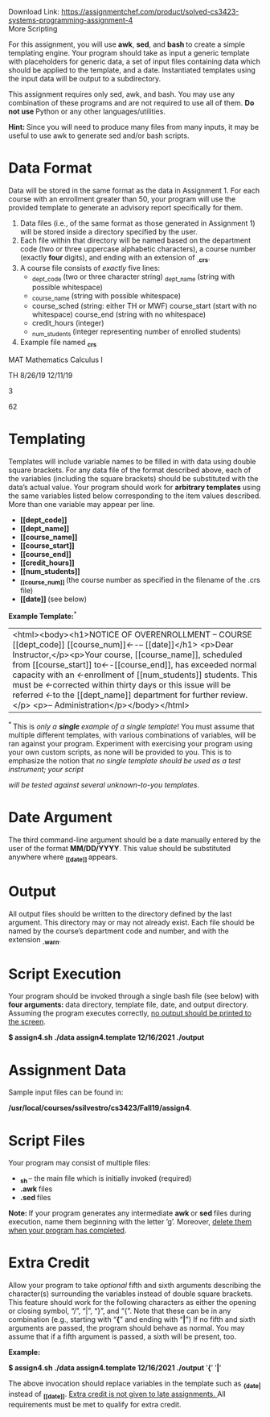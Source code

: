 Download Link: https://assignmentchef.com/product/solved-cs3423-systems-programming-assignment-4
<br>
More Scripting




For this assignment, you will use <strong>awk</strong>, <strong>sed</strong>, and <strong>bash </strong>to create a simple templating engine. Your program should take as input a generic template with placeholders for generic data, a set of input files containing data which should be applied to the template, and a date. Instantiated templates using the input data will be output to a subdirectory.

This assignment requires only sed, awk, and bash. You may use any combination of these programs and are not required to use all of them. <strong>Do not use </strong>Python or any other languages/utilities.

<strong>Hint: </strong>Since you will need to produce many files from many inputs, it may be useful to use awk to generate sed and/or bash scripts.

<h1>Data Format</h1>

Data will be stored in the same format as the data in Assignment 1. For each course with an enrollment greater than 50, your program will use the provided template to generate an advisory report specifically for them.

<ol>

 <li>Data files (i.e., of the same format as those generated in Assignment 1) will be stored inside a directory specified by the user.</li>

 <li>Each file within that directory will be named based on the department code (two or three uppercase alphabetic characters), a course number (exactly <strong>four </strong>digits), and ending with an extension of <strong><sub>.crs</sub></strong>.</li>

 <li>A course file consists of <em>exactly </em>five lines:

  <ul>

   <li><sub>dept_code </sub>(two or three character string) <sub>dept_name </sub>(string with possible whitespace)</li>

   <li><sub>course_name </sub>(string with possible whitespace)</li>

   <li>course_sched (string: either TH or MWF) course_start (start with no whitespace) course_end (string with no whitespace)</li>

   <li>credit_hours (integer)</li>

   <li><sub>num_students </sub>(integer representing number of enrolled students)</li>

  </ul></li>

 <li>Example file named <strong><sub>crs</sub></strong></li>

</ol>

MAT Mathematics Calculus I

TH 8/26/19 12/11/19

3

62




<h1>Templating</h1>

Templates will include variable names to be filled in with data using double square brackets. For any data file of the format described above, each of the variables (including the square brackets) should be substituted with the data’s actual value. Your program should work for <strong>arbitrary templates </strong>using the same variables listed below corresponding to the item values described. More than one variable may appear per line.

<ul>

 <li><strong>[[dept_code]]</strong></li>

 <li><strong>[[dept_name]]</strong></li>

 <li><strong>[[course_name]]</strong></li>

 <li><strong>[[course_start]]</strong></li>

 <li><strong>[[course_end]]</strong></li>

 <li><strong>[[credit_hours]]</strong></li>

 <li><strong>[[num_students]]</strong></li>

 <li><strong><sub>[[course_num]] </sub></strong>(the course number as specified in the filename of the .crs file)</li>

 <li><strong>[[date]] </strong>(see below)</li>

</ul>

<strong>Example Template:</strong><sup>*</sup>

<table width="605">

 <tbody>

  <tr>

   <td width="605">&lt;html&gt;&lt;body&gt;&lt;h1&gt;NOTICE OF OVERENROLLMENT – COURSE [[dept_code]] [[course_num]]<em>←-</em>–   [[date]]&lt;/h1&gt; &lt;p&gt;Dear Instructor,&lt;/p&gt;&lt;p&gt;Your course, [[course_name]], scheduled from [[course_start]] to<em>←-</em>[[course_end]], has exceeded normal capacity with an <em>←</em>enrollment of [[num_students]] students. This must be <em>←</em>corrected within thirty days or this issue will be referred <em>←</em>to the [[dept_name]] department for further review. &lt;/p&gt; &lt;p&gt;–   Administration&lt;/p&gt;&lt;/body&gt;&lt;/html&gt;</td>

  </tr>

 </tbody>

</table>

<sup>* </sup>This is <em>only a <strong>single </strong>example of a single template</em>! You must assume that multiple different templates, with various combinations of variables, will be ran against your program. Experiment with exercising your program using your own custom scripts, as none will be provided to you. This is to emphasize the notion that <em>no single template should be used as a test instrument; your script</em>

<em>will be tested against several unknown-to-you templates</em>.




<h1>Date Argument</h1>

The third command-line argument should be a date manually entered by the user of the format <strong>MM/DD/YYYY</strong>. This value should be substituted anywhere where <strong><sub>[[date]] </sub></strong>appears.

<h1>Output</h1>

All output files should be written to the directory defined by the last argument. This directory may or may not already exist. Each file should be named by the course’s department code and number, and with the extension <strong><sub>.warn</sub></strong>.

<h1>Script Execution</h1>

Your program should be invoked through a single bash file (see below) with <strong>four arguments: </strong>data directory, template file, date, and output directory. Assuming the program executes correctly, <u>no output should be printed to the screen</u>.

<strong>$ assign4.sh ./data assign4.template 12/16/2021 ./output</strong>

<h1>Assignment Data</h1>

Sample input files can be found in:

<strong>/usr/local/courses/ssilvestro/cs3423/Fall19/assign4</strong>.

<h1>Script Files</h1>

Your program may consist of multiple files:

<ul>

 <li><strong><sub>sh </sub></strong>– the main file which is initially invoked (required)</li>

 <li><strong>.awk </strong>files</li>

 <li><strong>.sed </strong>files</li>

</ul>

<strong>Note: </strong>If your program generates any intermediate <strong>awk </strong>or <strong>sed </strong>files during execution, name them beginning with the letter ’g’. Moreover, <u>delete them when your program has completed</u>.

<h1>Extra Credit</h1>

Allow your program to take <em>optional </em>fifth and sixth arguments describing the character(s) surrounding the variables instead of double square brackets. This feature should work for the following characters as either the opening or closing symbol, “/”, “|”, “}”, and “{”. Note that these can be in any combination (e.g., starting with “<strong>{</strong>” and ending with “<strong>|</strong>”) If no fifth and sixth arguments are passed, the program should behave as normal. You may assume that if a fifth argument is passed, a sixth will be present, too.

<strong>Example:</strong>

<strong>$ assign4.sh ./data assign4.template 12/16/2021 ./output </strong>’<strong>{</strong>’ ’<strong>|</strong>’

The above invocation should replace variables in the template such as <strong><sub>{date| </sub></strong>instead of <strong><sub>[[date]]</sub></strong>. <u>Extra credit is not given to late assignments. </u>All requirements must be met to qualify for extra credit.


